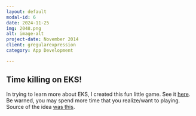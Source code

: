 ```yaml
---
layout: default
modal-id: 6
date: 2024-11-25
img: 2048.png
alt: image-alt
project-date: November 2014
client: gregularexpression
category: App Development

---
```


## Time killing on EKS!

In trying to learn more about EKS, I created this fun little game.  See it <a href="http://2048.gregularexpression.com" target="_new">here</a>.  Be warned, you may spend more time that you realize/want to playing.  Source of the idea <a href="https://www.youtube.com/watch?v=wyad99QMKtc" target="_new">was this</a>.